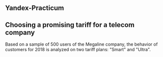 ## Yandex-Practicum

## Choosing a promising tariff for a telecom company 

Based on a sample of 500 users of the Megaline company, the behavior of customers for 2018 is analyzed on two tariff plans: "Smart" and "Ultra". 